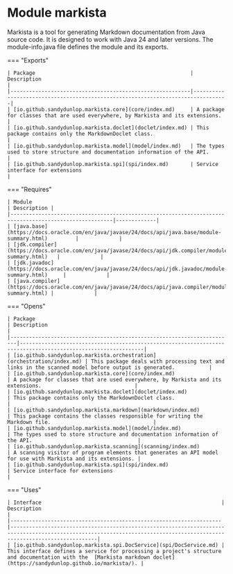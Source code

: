 # Module markista


Markista is a tool for generating Markdown documentation from Java source code.
It is designed to work with Java 24 and later versions.
The module-info.java file defines the module and its exports.

=== "Exports"

    | Package                                                  | Description                                                                     |
    |----------------------------------------------------------|---------------------------------------------------------------------------------|
    | [io.github.sandydunlop.markista.core](core/index.md)     | A package for classes that are used everywhere, by Markista and its extensions. |
    | [io.github.sandydunlop.markista.doclet](doclet/index.md) | This package contains only the MarkdownDoclet class.                            |
    | [io.github.sandydunlop.markista.model](model/index.md)   | The types used to store structure and documentation information of the API.     |
    | [io.github.sandydunlop.markista.spi](spi/index.md)       | Service interface for extensions                                                |


=== "Requires"

    | Module                                                                                                | Description |
    |-------------------------------------------------------------------------------------------------------|-------------|
    | [java.base](https://docs.oracle.com/en/java/javase/24/docs/api/java.base/module-summary.html)         |             |
    | [jdk.compiler](https://docs.oracle.com/en/java/javase/24/docs/api/jdk.compiler/module-summary.html)   |             |
    | [jdk.javadoc](https://docs.oracle.com/en/java/javase/24/docs/api/jdk.javadoc/module-summary.html)     |             |
    | [java.compiler](https://docs.oracle.com/en/java/javase/24/docs/api/java.compiler/module-summary.html) |             |


=== "Opens"

    | Package                                                                | Description                                                                                                  |
    |------------------------------------------------------------------------|--------------------------------------------------------------------------------------------------------------|
    | [io.github.sandydunlop.markista.orchestration](orchestration/index.md) | This package deals with processing text and links in the scanned model before output is generated.           |
    | [io.github.sandydunlop.markista.core](core/index.md)                   | A package for classes that are used everywhere, by Markista and its extensions.                              |
    | [io.github.sandydunlop.markista.doclet](doclet/index.md)               | This package contains only the MarkdownDoclet class.                                                         |
    | [io.github.sandydunlop.markista.markdown](markdown/index.md)           | This package contains the classes responsible for writing the Markdown file.                                 |
    | [io.github.sandydunlop.markista.model](model/index.md)                 | The types used to store structure and documentation information of the API.                                  |
    | [io.github.sandydunlop.markista.scanning](scanning/index.md)           | A scanning visitor of program elements that generates an API model for use with Markista and its extensions. |
    | [io.github.sandydunlop.markista.spi](spi/index.md)                     | Service interface for extensions                                                                             |


=== "Uses"

    | Interface                                                          | Description                                                                                                                                                            |
    |--------------------------------------------------------------------|------------------------------------------------------------------------------------------------------------------------------------------------------------------------|
    | [io.github.sandydunlop.markista.spi.DocService](spi/DocService.md) | This interface defines a service for processing a project's structure and documentation with the  [Markista markdown doclet](https://sandydunlop.github.io/markista/). |


